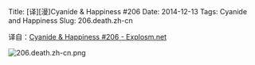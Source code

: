 Title: [译][漫]Cyanide & Happiness #206
Date: 2014-12-13
Tags: Cyanide and Happiness
Slug: 206.death.zh-cn

译自：[Cyanide & Happiness #206 - Explosm.net](http://explosm.net/comics/206/)


![206.death.zh-cn.png](/static/images/comics/206.death.zh-cn.png)
